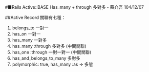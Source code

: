 #■Rails Active::BASE Has_many + through 多對多 - 蘇介吾 104/12/07

##Active Record 關聯有七種：
1. belongs_to 一對一
2. has_on 一對一
3. has_many 一對多
4. has_many :through 多對多 (中間關聯)
5. has_one :through 一對一對一 (中間關聯)
6. has_and_belongs_to_many 多對多
7. polymorphic: true, has_many :as => 多態
